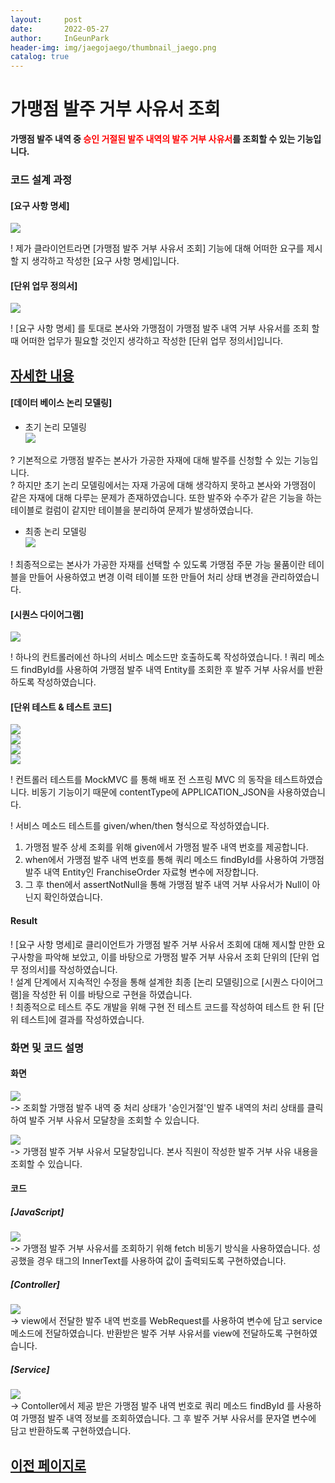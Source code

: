 ```yaml
---
layout:     post
date:       2022-05-27
author:     InGeunPark
header-img: img/jaegojaego/thumbnail_jaego.png
catalog: true
---
```


# 가맹점 발주 거부 사유서 조회

<p style="font-weight:bold">가맹점 발주 내역 중 <font style="color: red;">승인 거절된 발주 내역의 발주 거부 사유서</font>를 조회할 수 있는 기능입니다. </p>

### 코드 설계 과정

#### [요구 사항 명세]
<img src="../../../../img/jaegojaego/franchiseOrderRejectMessage/franchise-order-reject-message_1.png"> <br>

! 제가 클라이언트라면 [가맹점 발주 거부 사유서 조회] 기능에 대해 어떠한 요구를 제시할 지 생각하고 작성한 [요구 사항 명세]입니다.

#### [단위 업무 정의서] 

<img src="../../../../img/jaegojaego/franchiseOrderRejectMessage/franchise-order-reject-message_2.png"> <br>

! [요구 사항 명세] 를 토대로 본사와 가맹점이 가맹점 발주 내역 거부 사유서를 조회 할 때 어떠한 업무가 필요할 것인지 생각하고 작성한 [단위 업무 정의서]입니다.

## [자세한 내용](https://www.notion.so/912b85f8f7f645b6859401cccae0124b)

#### [데이터 베이스 논리 모델링]
- 초기 논리 모델링 <br>
<img src="../../../../img/jaegojaego/franchiseOrderList/franchise-order-list_3.png"> <br>

? 기본적으로 가맹점 발주는 본사가 가공한 자재에 대해 발주를 신청할 수 있는 기능입니다. <br>
? 하지만 초기 논리 모델링에서는 자재 가공에 대해 생각하지 못하고 본사와 가맹점이 같은 자재에 대해 다루는 문제가 존재하였습니다. 또한 발주와 수주가 같은 기능을 하는 테이블로
컬럼이 같지만 테이블을 분리하여 문제가 발생하였습니다.

- 최종 논리 모델링 <br>
<img src="../../../../img/jaegojaego/franchiseOrderList/franchise-order-list_4.png"> <br>

! 최종적으로는 본사가 가공한 자재를 선택할 수 있도록 가맹점 주문 가능 물품이란 테이블을 만들어 사용하였고 변경 이력 테이블 또한 만들어 처리 상태 변경을 관리하였습니다.

#### [시퀀스 다이어그램]

<img src="../../../../img/jaegojaego/franchiseOrderRejectMessage/franchise-order-reject-message_3.png"><br>

! 하나의 컨트롤러에선 하나의 서비스 메소드만 호출하도록 작성하였습니다.
! 쿼리 메소드 findById를 사용하여 가맹점 발주 내역 Entity를 조회한 후 발주 거부 사유서를 반환하도록 작성하였습니다.

#### [단위 테스트 & 테스트 코드]

<img src="../../../../img/jaegojaego/franchiseOrderRejectMessage/franchise-order-reject-message_4.png"> <br>
<img src="../../../../img/jaegojaego/franchiseOrderRejectMessage/franchise-order-reject-message_5.png"> <br>
<img src="../../../../img/jaegojaego/franchiseOrderRejectMessage/franchise-order-reject-message_6.png"> <br>
<img src="../../../../img/jaegojaego/franchiseOrderRejectMessage/franchise-order-reject-message_7.png"> <br>

! 컨트롤러 테스트를 MockMVC 를 통해 배포 전 스프링 MVC 의 동작을 테스트하였습니다. 비동기 기능이기 때문에 contentType에 APPLICATION_JSON을 사용하였습니다.

! 서비스 메소드 테스트를 given/when/then 형식으로 작성하였습니다. <br>
 1. 가맹점 발주 상세 조회를 위해 given에서 가맹점 발주 내역 번호를 제공합니다.
 2. when에서 가맹점 발주 내역 번호를 통해 쿼리 메소드 findById를 사용하여 가맹점 발주 내역 Entity인 FranchiseOrder 자료형 변수에 저장합니다. 
 3. 그 후 then에서 assertNotNull을 통해 가맹점 발주 내역 거부 사유서가 Null이 아닌지 확인하였습니다.

#### Result
! [요구 사항 명세]로 클리이언트가 가맹점 발주 거부 사유서 조회에 대해 제시할 만한 요구사항을 파악해 보았고, 이를 바탕으로 가맹점 발주 거부 사유서 조회 단위의  [단위 업무 정의서]를 작성하였습니다.  <br>
! 설계 단계에서 지속적인 수정을 통해 설계한 최종 [논리 모델링]으로 [시퀀스 다이어그램]을 작성한 뒤 이를 바탕으로 구현을 하였습니다. <br>
! 최종적으로 테스트 주도 개발을 위해 구현 전 테스트 코드를 작성하여 테스트 한 뒤 [단위 테스트]에 결과를 작성하였습니다. 

### 화면 및 코드 설명

#### 화면
<img src="../../../../img/jaegojaego/franchiseOrderRejectMessage/franchise-order-reject-message_8.png"> <br>
-> 조회할 가맹점 발주 내역 중 처리 상태가 '승인거절'인 발주 내역의 처리 상태를 클릭하여 발주 거부 사유서 모달창을 조회할 수 있습니다. <br>

<img src="../../../../img/jaegojaego/franchiseOrderRejectMessage/franchise-order-reject-message_9.png"> <br>
-> 가맹점 발주 거부 사유서 모달창입니다. 본사 직원이 작성한 발주 거부 사유 내용을 조회할 수 있습니다.

#### 코드

##### [JavaScript]
<img src="../../../../img/jaegojaego/franchiseOrderRejectMessage/franchise-order-reject-message_10.png"> <br>
-> 가맹점 발주 거부 사유서를 조회하기 위해 fetch 비동기 방식을 사용하였습니다. 성공했을 경우 태그의 InnerText를 사용하여 값이 출력되도록 구현하였습니다. <br>

##### [Controller]
<img src="../../../../img/jaegojaego/franchiseOrderRejectMessage/franchise-order-reject-message_11.png"> <br>
-> view에서 전달한 발주 내역 번호를 WebRequest를 사용하여 변수에 담고 service 메소드에 전달하였습니다. 반환받은 발주 거부 사유서를 view에 전달하도록 구현하였습니다.

##### [Service]
<img src="../../../../img/jaegojaego/franchiseOrderRejectMessage/franchise-order-reject-message_12.png"> <br>
-> Contoller에서 제공 받은 가맹점 발주 내역 번호로 쿼리 메소드 findById 를 사용하여 가맹점 발주 내역 정보를 조회하였습니다. 그 후 발주 거부 사유서를 문자열 변수에 담고 반환하도록 구현하였습니다.

## [이전 페이지로](https://ingeunpark.github.io/2022/05/27/jaegojaego/#list)



